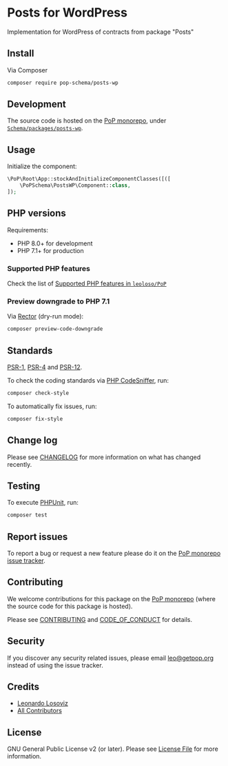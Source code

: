 # Posts for WordPress

<!--
[![Build Status][ico-travis]][link-travis]
[![Quality Score][ico-code-quality]][link-code-quality]
[![Software License][ico-license]](LICENSE.md)
[![Latest Version on Packagist][ico-version]][link-packagist]
[![Coverage Status][ico-scrutinizer]][link-scrutinizer]
[![Total Downloads][ico-downloads]][link-downloads]
-->

Implementation for WordPress of contracts from package "Posts"

## Install

Via Composer

``` bash
composer require pop-schema/posts-wp
```

## Development

The source code is hosted on the [PoP monorepo](https://github.com/leoloso/PoP), under [`Schema/packages/posts-wp`](https://github.com/leoloso/PoP/tree/master/layers/Schema/packages/posts-wp).

## Usage

Initialize the component:

``` php
\PoP\Root\App::stockAndInitializeComponentClasses([([
    \PoPSchema\PostsWP\Component::class,
]);
```

## PHP versions

Requirements:

- PHP 8.0+ for development
- PHP 7.1+ for production

### Supported PHP features

Check the list of [Supported PHP features in `leoloso/PoP`](https://github.com/leoloso/PoP/blob/master/docs/supported-php-features.md)

### Preview downgrade to PHP 7.1

Via [Rector](https://github.com/rectorphp/rector) (dry-run mode):

```bash
composer preview-code-downgrade
```

## Standards

[PSR-1](https://www.php-fig.org/psr/psr-1), [PSR-4](https://www.php-fig.org/psr/psr-4) and [PSR-12](https://www.php-fig.org/psr/psr-12).

To check the coding standards via [PHP CodeSniffer](https://github.com/squizlabs/PHP_CodeSniffer), run:

``` bash
composer check-style
```

To automatically fix issues, run:

``` bash
composer fix-style
```

## Change log

Please see [CHANGELOG](CHANGELOG.md) for more information on what has changed recently.

## Testing

To execute [PHPUnit](https://phpunit.de/), run:

``` bash
composer test
```

## Report issues

To report a bug or request a new feature please do it on the [PoP monorepo issue tracker](https://github.com/leoloso/PoP/issues).

## Contributing

We welcome contributions for this package on the [PoP monorepo](https://github.com/leoloso/PoP) (where the source code for this package is hosted).

Please see [CONTRIBUTING](CONTRIBUTING.md) and [CODE_OF_CONDUCT](CODE_OF_CONDUCT.md) for details.

## Security

If you discover any security related issues, please email leo@getpop.org instead of using the issue tracker.

## Credits

- [Leonardo Losoviz][link-author]
- [All Contributors][link-contributors]

## License

GNU General Public License v2 (or later). Please see [License File](LICENSE.md) for more information.

[ico-version]: https://img.shields.io/packagist/v/pop-schema/posts-wp.svg?style=flat-square
[ico-license]: https://img.shields.io/badge/license-GPLv2-brightgreen.svg?style=flat-square
[ico-travis]: https://img.shields.io/travis/pop-schema/posts-wp/master.svg?style=flat-square
[ico-scrutinizer]: https://img.shields.io/scrutinizer/coverage/g/pop-schema/posts-wp.svg?style=flat-square
[ico-code-quality]: https://img.shields.io/scrutinizer/g/pop-schema/posts-wp.svg?style=flat-square
[ico-downloads]: https://img.shields.io/packagist/dt/pop-schema/posts-wp.svg?style=flat-square

[link-packagist]: https://packagist.org/packages/pop-schema/posts-wp
[link-travis]: https://travis-ci.org/pop-schema/posts-wp
[link-scrutinizer]: https://scrutinizer-ci.com/g/pop-schema/posts-wp/code-structure
[link-code-quality]: https://scrutinizer-ci.com/g/pop-schema/posts-wp
[link-downloads]: https://packagist.org/packages/pop-schema/posts-wp
[link-author]: https://github.com/leoloso
[link-contributors]: ../../../../../../contributors
